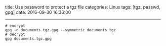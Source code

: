 title: Use password to protect a tgz file
categories: Linux
tags: [tgz, passwd, gpg]
date: 2016-09-30 16:36:00

---

```shell
# encrypt
gpg -o documents.tgz.gpg --symmetric documents.tgz
# decrypt
gpg documents.tgz.gpg
```
<!-- more -->
